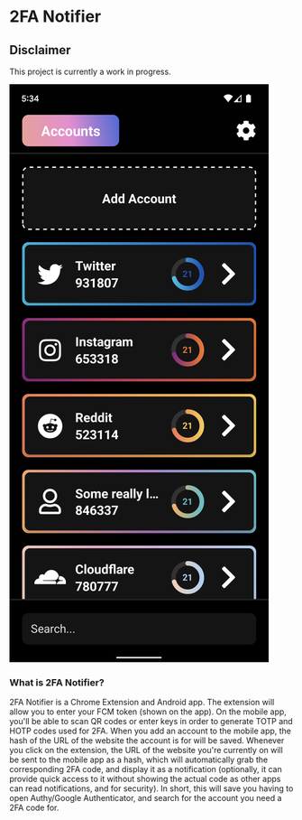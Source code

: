 # 2FA Notifier

## Disclaimer

This project is currently a work in progress.

![Screenshot](./assets/screenshot.png)

### What is 2FA Notifier?

2FA Notifier is a Chrome Extension and Android app. The extension will allow you to enter your FCM token (shown on the app). On the mobile app, you'll be able to scan QR codes or enter keys in order to generate TOTP and HOTP codes used for 2FA. When you add an account to the mobile app, the hash of the URL of the website the account is for will be saved. Whenever you click on the extension, the URL of the website you're currently on will be sent to the mobile app as a hash, which will automatically grab the corresponding 2FA code, and display it as a notification (optionally, it can provide quick access to it without showing the actual code as other apps can read notifications, and for security). In short, this will save you having to open Authy/Google Authenticator, and search for the account you need a 2FA code for.

